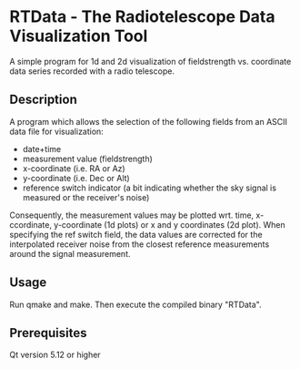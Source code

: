 # RTData - The Radiotelescope Data Visualization Tool
A simple program for 1d and 2d visualization of fieldstrength vs. coordinate data series recorded with a radio telescope.

## Description
A program which allows the selection of the following fields from an ASCII data file for visualization:
- date+time
- measurement value (fieldstrength)
- x-coordinate (i.e. RA or Az)
- y-coordinate (i.e. Dec or Alt)
- reference switch indicator (a bit indicating whether the sky signal is measured or the receiver's noise)

Consequently, the measurement values may be plotted wrt. time, x-ccordinate, y-coordinate (1d plots) or x and y coordinates (2d plot). When specifying the ref switch field, the data values are corrected for the interpolated receiver noise from the closest reference measurements around the signal measurement.

## Usage
Run qmake and make. Then execute the compiled binary "RTData".

## Prerequisites
Qt version 5.12 or higher
